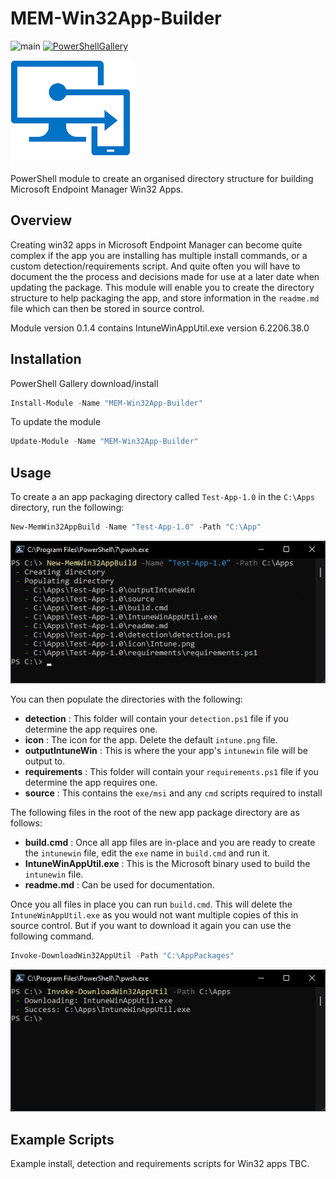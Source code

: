 # MEM-Win32App-Builder

![main](https://github.com/markkerry/MEM-Win32App-Builder/actions/workflows/CI.yaml/badge.svg)
[![PowerShellGallery](https://img.shields.io/badge/PowerShell%20Gallery-MEM--Win32App--Builder-blue)](https://www.powershellgallery.com/packages/MEM-Win32App-Builder/0.1.4)

![intune](media/Intune.png)

PowerShell module to create an organised directory structure for building Microsoft Endpoint Manager Win32 Apps.

## Overview

Creating win32 apps in Microsoft Endpoint Manager can become quite complex if the app you are installing has multiple install commands, or a custom detection/requirements script. And quite often you will have to document the the process and decisions made for use at a later date when updating the package. This module will enable you to create the directory structure to help packaging the app, and store information in the `readme.md` file which can then be stored in source control.

Module version 0.1.4 contains IntuneWinAppUtil.exe version 6.2206.38.0

## Installation

PowerShell Gallery download/install

```powershell
Install-Module -Name "MEM-Win32App-Builder"
```

To update the module

```powershell
Update-Module -Name "MEM-Win32App-Builder"
```

## Usage

To create a an app packaging directory called `Test-App-1.0` in the `C:\Apps` directory, run the following:

```powershell
New-MemWin32AppBuild -Name "Test-App-1.0" -Path "C:\App"
```

![New-MemeWin32AppBuild](media/New-MemWin32AppBuild.png)

You can then populate the directories with the following:

* __detection__ : This folder will contain your `detection.ps1` file if you determine the app requires one.
* __icon__ : The icon for the app. Delete the default `intune.png` file.
* __outputIntuneWin__ : This is where the your app's `intunewin` file will be output to.
* __requirements__ : This folder will contain your `requirements.ps1` file if you determine the app requires one.
* __source__ : This contains the `exe/msi` and any `cmd` scripts required to install

The following files in the root of the new app package directory are as follows:

* __build.cmd__ : Once all app files are in-place and you are ready to create the `intunewin` file, edit the `exe` name in `build.cmd` and run it.
* __IntuneWinAppUtil.exe__ : This is the Microsoft binary used to build the `intunewin` file.
* __readme.md__ : Can be used for documentation.

Once you all files in place you can run `build.cmd`. This will delete the `IntuneWinAppUtil.exe` as you would not want multiple copies of this in source control. But if you want to download it again you can use the following command.

```powershell
Invoke-DownloadWin32AppUtil -Path "C:\AppPackages"
```

![Invoke-DownloadWin32AppUtil](media/Invoke-DownloadWin32AppUtil.png)

## Example Scripts

Example install, detection and requirements scripts for Win32 apps TBC.
